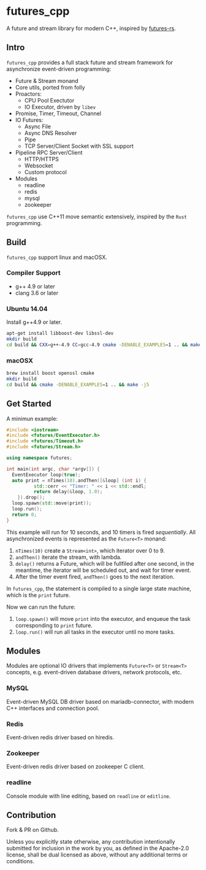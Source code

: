# futures_cpp

A future and stream library for modern C++, inspired by
[futures-rs](https://github.com/alexcrichton/futures-rs).

## Intro

`futures_cpp` provides a full stack future and stream framework for
asynchronize event-driven programming:

* Future<T> & Stream<T> monand
* Core utils, ported from folly
* Proactors:
  - CPU Pool Exectutor
  - IO Executor, driven by `libev`
* Promise<T>, Timer, Timeout, Channel<T>
* IO Futures:
  - Async File
  - Async DNS Resolver
  - Pipe
  - TCP Server/Client Socket with SSL support
* Pipeline RPC Server/Client
  - HTTP/HTTPS
  - Websocket
  - Custom protocol
* Modules
  - readline
  - redis
  - mysql
  - zookeeper

`futures_cpp` use C++11 move semantic extensively, inspired by the `Rust`
programming.

## Build

`futures_cpp` support linux and macOSX.

### Compiler Support

* g++ 4.9 or later
* clang 3.6 or later

### Ubuntu 14.04

Install g++4.9 or later.

```bash
apt-get install libboost-dev libssl-dev
mkdir build
cd build && CXX=g++-4.9 CC=gcc-4.9 cmake -DENABLE_EXAMPLES=1 .. && make -j5
```

### macOSX

```bash
brew install boost openssl cmake
mkdir build
cd build && cmake -DENABLE_EXAMPLES=1 .. && make -j5
```

## Get Started

A minimun example:

```cpp
#include <iostream>
#include <futures/EventExecutor.h>
#include <futures/Timeout.h>
#include <futures/Stream.h>

using namespace futures;

int main(int argc, char *argv[]) {
  EventExecutor loop(true);
  auto print = nTimes(10).andThen([&loop] (int i) {
          std::cerr << "Timer: " << i << std::endl;
          return delay(&loop, 1.0);
    }).drop();
  loop.spawn(std::move(print));
  loop.run();
  return 0;
}
```

This example will run for 10 seconds, and 10 timers is fired _sequentially_.
All asynchronized events is represented as the `Future<T>` monand:

1. `nTimes(10)` create a `Stream<int>`, which iterator over 0 to 9.
2. `andThen()` iterate the stream, with lambda. 
3. `delay()` returns a Future<Unit>, which will be fullfiled after one second,
   in the meantime, the iterator will be scheduled out, and wait for timer
   event.
4. After the timer event fired, `andThen()` goes to the next iteration.

In `futures_cpp`, the statement is compiled to a single large state machine, which
is the `print` future.

Now we can run the future:

1. `loop.spawn()` will move `print` into the executor, and enqueue the task
   corresponding to `print` future.
2. `loop.run()` will run all tasks in the executor until no more tasks.

## Modules

Modules are optional IO drivers that implements `Future<T>` or `Stream<T>`
concepts, e.g. event-driven database drivers, network protocols, etc.

### MySQL

Event-driven MySQL DB driver based on mariadb-connector, with modern C++ interfaces and
connection pool.

### Redis

Event-driven redis driver based on hiredis.

### Zookeeper

Event-driven redis driver based on zookeeper C client.

### readline

Console module with line editing, based on `readline` or `editline`.

## Contribution

Fork & PR on Github.

Unless you explicitly state otherwise, any contribution intentionally submitted
for inclusion in the work by you, as defined in the Apache-2.0 license, shall be dual licensed as above, without any
additional terms or conditions.

